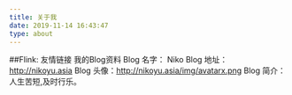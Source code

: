 ```yaml
---
title: 关于我
date: 2019-11-14 16:43:47
type: about
---
```

##Flink:
  友情链接
  我的Blog资料
  Blog 名字： Niko
  Blog 地址： http://nikoyu.asia
  Blog 头像：http://nikoyu.asia/img/avatarx.png
  Blog 简介： 人生苦短,及时行乐。
 